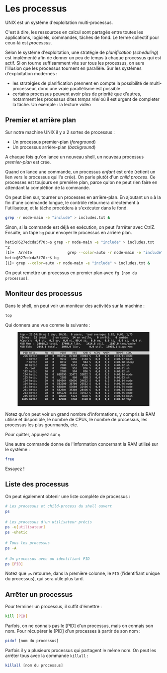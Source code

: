 # Les processus

UNIX est un système d'exploitation multi-processus.

C'est à dire, les ressources en calcul sont partagés entre toutes les applications, logiciels, commandes, tâches de fond. Le terme collectif pour ceux-là est _processus_.

Selon le système d'exploitation, une stratégie de _planification_ (_scheduling_) est implémenté afin de donner un peu de temps à chaque processus qui est actif. Si on tourne suffisamment vite sur tous les processus, on aura l'illusion que les processus tournent en parallèle. Sur les systèmes d'exploitation modernes :

* les stratégies de planification prennent en compte la possibilité de multi-processeur, donc une vraie parallélisme est possible
* certains processus peuvent avoir plus de priorité que d'autres, notamment les processus dites _temps réel_ où il est urgent de completer la tâche. Un exemple : la lecture vidéo

## Premier et arrière plan

Sur notre machine UNIX il y a 2 sortes de processus :

* Un processus premier-plan (_foreground_)
* Un processus arrière-plan (_background_)

A chaque fois qu'on lance un nouveau shell, un nouveau processus _premier-plan_ est crée.

Quand on lance une commande, un processus _enfant_ est crée (retient un lien vers le processus qui l'a crée). On parle plutôt d'un _child process_. Ce processes est toujours en première plan, parce qu'on ne peut rien faire en attendant la complétion de la commande.

On peut bien sur, tourner un processes en arrière-plan. En ajoutant un `&` à la fin d'une commande longue, le contrôle retournera directement à l'utilisateur, et la tâche procédera à s'exécuter dans le fond.

```bash
grep -r node-main -e "include" > includes.txt &
```

Sinon, si la commande est déjà en exécution, on peut l'arrêter avec CtrlZ. Ensuite, on tape `bg` pour envoyer le processus en arrière plan.

```bash
hetic@527edcda5f70:~$ grep -r node-main -e "include" > includes.txt
^Z
[1]+  Arrêté                grep --color=auto -r node-main -e "include" > includes.txt
hetic@527edcda5f70:~$ bg
[1]+ grep --color=auto -r node-main -e "include" > includes.txt &
```

On peut remettre un processus en premier plan avec `fg [nom du processus]`.

## Moniteur des processus

Dans le shell, on peut voir un moniteur des activités sur la machine :

```bash
top
```

Qui donnera une vue comme la suivante :

<figure><img src="../../.gitbook/assets/top.png" alt=""><figcaption></figcaption></figure>

Notez qu'on peut voir un grand nombre d'informations, y compris la RAM utilisé et disponible, le nombre de CPUs, le nombre de processus, les processus les plus gourmands, etc.

Pour quitter, appuyez sur `q`.

Une autre commande donne de l'information concernant la RAM utilisé sur le système :

```bash
free
```

Essayez !

## Liste des processus

On peut également obtenir une liste complète de processus :

```bash
# Les processus et child-process du shell ouvert
ps

# Les processus d'un utilisateur précis
ps -u[utilisateur]
ps -uhetic

# Tous les processus
ps -A

# Un processus avec un identifiant PID
ps [PID]
```

Notez que `ps` retourne, dans la première colonne, le `PID` (l'identifiant unique du processus), qui sera utile plus tard.

## Arrêter un processus

Pour terminer un processus, il suffit d'émettre :

```bash
kill [PID]
```

Parfois, on ne connais pas le \[PID] d'un processus, mais on connais son nom. Pour récupérer le \[PID] d'un processes à partir de son nom :

```bash
pidof [nom du processus]
```

Parfois il y a plusieurs processus qui partagent le même nom. On peut les arrêter tous avec la commande `killall` :

```bash
killall [nom du processus]
```
